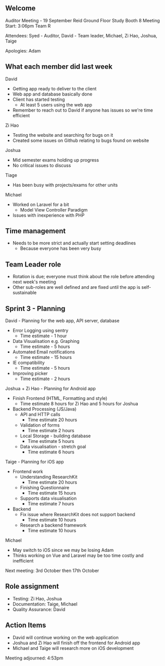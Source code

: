 ## Welcome
Auditor Meeting - 19 September
Reid Ground Floor Study Booth 8
Meeting Start: 3:06pm
Team R

Attendees: Syed - Auditor, David - Team leader, Michael, Zi Hao, Joshua, Taige

Apologies: Adam

## What each member did last week
David
* Getting app ready to deliver to the client
* Web app and database basically done
* Client has started testing
    * At least 5 users using the web app
* Remember to reach out to David if anyone has issues so we're time efficient

Zi Hao
* Testing the website and searching for bugs on it
* Created some issues on Github relating to bugs found on website

Joshua
* Mid semester exams holding up progress
* No critical issues to discuss

Tiage
* Has been busy with projects/exams for other units

Michael
* Worked on Laravel for a bit
    * Model View Controller Paradigm
* Issues with inexperience with PHP

## Time management
* Needs to be more strict and actually start setting deadlines
    * Because everyone has been very busy

## Team Leader role
* Rotation is due; everyone must think about the role before attending next week's meeting
* Other sub-roles are well defined and are fixed until the app is self-sustainable

## Sprint 3 - Planning
David - Planning for the web app, API server, database
* Error Logging using sentry
    * Time estimate - 1 hour
* Data Visualisation e.g. Graphing
    * Time estimate - 5 hours
* Automated Email notifications
    * Time estimate - 15 hours
* IE compatibility
    * Time estimate - 5 hours
* Improving picker
    * Time estimate - 2 hours

Joshua + Zi Hao - Planning for Android app
* Finish Frontend (HTML, Formatting and style)
    * Time estimate 8 hours for Zi Hao and 5 hours for Joshua
* Backend Processing (JS/Java)
    * API and HTTP calls
        * Time estimate 20 hours
    * Validation of forms
        * Time estimate 2 hours
    * Local Storage - building database
        * Time estimate 5 hours
    * Data visualisation - stretch goal
        * Time estimate 6 hours

Taige - Planning for iOS app
* Frontend work
    * Understanding ResearchKit
        * Time estimate 20 hours
    * Finishing Questionnaire
        * Time estimate 15 hours
    * Supports data visualisation
        * Time estimate 7 hours
* Backend
    * Fix issue where ResearchKit does not support backend
        * Time estimate 10 hours
    * Research a backend framework
        * Time estimate 10 hours

Michael
* May switch to iOS since we may be losing Adam
* Thinks working on Vue and Laravel may be too time costly and inefficient

Next meeting: 3rd October then 17th October

## Role assignment
* Testing: Zi Hao, Joshua
* Documentation: Taige, Michael
* Quality Assurance: David

## Action Items
* David will continue working on the web application
* Joshua and Zi Hao will finish off the frontend for Android app
* Michael and Taige will research more on iOS development

Meeting adjourned: 4:53pm